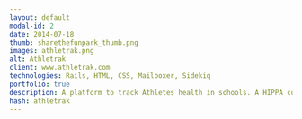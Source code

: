 ```yaml
---
layout: default
modal-id: 2
date: 2014-07-18
thumb: sharethefunpark_thumb.png
images: athletrak.png
alt: Athletrak
client: www.athletrak.com
technologies: Rails, HTML, CSS, Mailboxer, Sidekiq
portfolio: true
description: A platform to track Athletes health in schools. A HIPPA compliant application that is fully secured.
hash: athletrak
---
```

